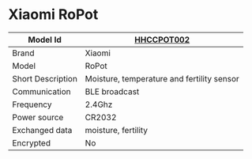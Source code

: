 # Xiaomi RoPot

|Model Id|[HHCCPOT002](https://github.com/theengs/decoder/blob/development/src/devices/HHCCPOT002_json.h)|
|-|-|
|Brand|Xiaomi|
|Model|RoPot|
|Short Description|Moisture, temperature and fertility sensor|
|Communication|BLE broadcast|
|Frequency|2.4Ghz|
|Power source|CR2032|
|Exchanged data|moisture, fertility|
|Encrypted|No|
